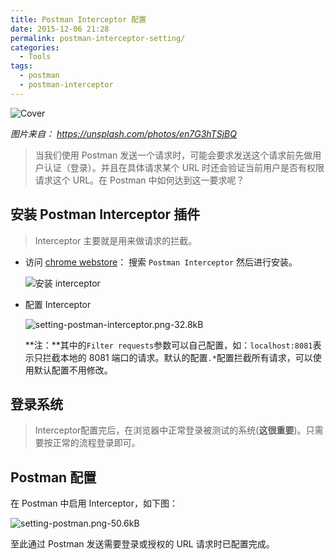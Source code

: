 ```yaml
---
title: Postman Interceptor 配置
date: 2015-12-06 21:28
permalink: postman-interceptor-setting/
categories:
  - Tools
tags:
  - postman
  - postman-interceptor
---
```


![Cover][]

_图片来自： https://unsplash.com/photos/en7G3hTSjBQ_

> 当我们使用 Postman 发送一个请求时，可能会要求发送这个请求前先做用户认证（登录）。并且在具体请求某个 URL 时还会验证当前用户是否有权限请求这个 URL。在 Postman 中如何达到这一要求呢？

<!-- more -->

## 安装 Postman Interceptor 插件
> Interceptor 主要就是用来做请求的拦截。

* 访问 [chrome webstore][4]：  搜索 `Postman Interceptor` 然后进行安装。

    ![安装 interceptor][1]

* 配置 Interceptor

    ![setting-postman-interceptor.png-32.8kB][2]

    **注：**其中的`Filter requests`参数可以自己配置，如：`localhost:8081`表示只拦截本地的 8081 端口的请求。默认的配置`.*`配置拦截所有请求，可以使用默认配置不用修改。

## 登录系统
> Interceptor配置完后，在浏览器中正常登录被测试的系统(**这很重要**)。只需要按正常的流程登录即可。

## Postman 配置
在 Postman 中启用 Interceptor，如下图：

  ![setting-postman.png-50.6kB][3]

至此通过 Postman 发送需要登录或授权的 URL 请求时已配置完成。


[Cover]: /uploads/postman-interceptor-setting/cover.jpg
[1]: /uploads/postman-interceptor-setting/install-postman-interceptor.png
[2]: /uploads/postman-interceptor-setting/setting-postman-interceptor.png
[3]: /uploads/postman-interceptor-setting/setting-postman.png
[4]: https://chrome.google.com/webstore/category/apps

